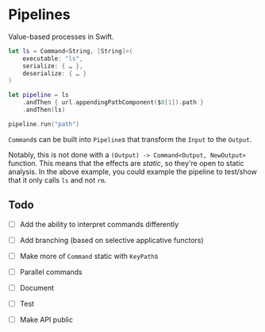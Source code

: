 # Pipelines
Value-based processes in Swift.

```swift
let ls = Command<String, [String]>(
    executable: "ls",
    serialize: { … },
    deserialize: { … }
)

let pipeline = ls
    .andThen { url.appendingPathComponent($0[1]).path }
    .andThen(ls)

pipeline.run("path")
```

`Command`s can be built into `Pipeline`s that transform the `Input` to the `Output`.

Notably, this is not done with a `(Output) -> Command<Output, NewOutput>` function. This means that the effects are _static_, so they're open to static analysis. In the above example, you could example the pipeline to test/show that it only calls `ls` and not `rm`.

## Todo
- [ ] Add the ability to interpret commands differently
- [ ] Add branching (based on selective applicative functors)
- [ ] Make more of `Command` static with `KeyPath`s
- [ ] Parallel commands
- [ ] Document
- [ ] Test
- [ ] Make API public

